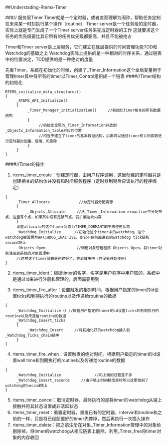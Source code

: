 ##Understading-Rtems-Timer

###// 服务层Timer
Timer就是一个定时器，或者直观理解为闹钟，帮助任务定制在未来某一时刻执行某个操作（routine）
Timer server是一个任务级的定时器，实际上就是专门生成了一个Timer server任务来完成定时器的工作
这就要求这个任务的优先级要比其它所有的任务优先级都要高，并且不能被抢占

Timer和Timer server是上层服务，它们建立在底层提供的时间管理功能TOD和Watchdog的基础之上
Watchdog实际上提供的是一种相对的时序关系，通过链表中的位置决定，TOD提供的是一种绝对的度量

先看Timer，系统在初始化的时候，创建了_Timer_Information这个全局变量用于管理timer其中将所有的timer以Timer_Control组织成一个链表
####//Timer结构的初始化
```
RTEMS_initialize_data_structures()
{
     _RTEMS_API_Initialize()
     {
          _Timer_Manager_initialization()     //初始化Timer相关的所有数据结构
          {
               //初始化全局的_Timer_Information并放到_Objects_Information_table对应的位置
               //相当于建立了timer的基本数据结构，后面可以通过timer相关的函数进行定时器的创建、使用、和删除
          }
     }
}
```
####//Timer的操作
1. rtems_timer_create：创建定时器，由用户程序调用，这里创建的定时器只是创建相关的结构体并没有和时间服务程序（定时器到期后应该执行的程序绑定）
```
{
     _Timer_Allocate             //为定时器分配资源
     {
          _Objects_Allocate     //从_Timer_Information->inactive中分配节点，这里有个点，如果其中没有足够节点，要扩展这块内存
     }
     设置allocate的这个timer状态为TIMER_DORMANT即不再使用状态
     _Watchdog_Initialize      //初始化这个timer中的watchdog，这个watchdog被设置为WATCHDOG_INACTIVE，即它不在前面讲到的watchdog tick链和second链上
     _Objects_Open              //调用对象管理程序_Objects_Open，将timer对象注册到系统的对象管理中
     //这样这个timer就算是创建好了，等着被用吧（并没有开始使用）
}
```
2. rtems_timer_ident：根据timer的名字，名字是用户程序中用户取的，系统中是通过id来进行注册和管理的，后面需要用到

3. rtems_timer_fire_after：设置触发的相对时间。根据用户指定的timer的id设置ticks和到期执行的routine以及传递给routine的数据
```
{
     _Watchdog_Initialize（）//根据用户指定的timer的id设置ticks和到期执行的routine以及传递给routine的数据
     _Watchdog_Insert_ticks
     {
          _Watchdog_Insert     //将初始化好的watchdog插入到_Watchdog_Ticks_chain链中
     }
}
```
4. rtems_timer_fire_when：设置触发的绝对时间。根据用户指定的timer的id设置wall time和到期执行的routine以及传递给routine的数据
```
{
     _Watchdog_Initialize               //和上面的过程差不多
     _Watchdog_Insert_seconds     //由于墙上时间精度是秒所以这里放到了watchdog的second链上
}
```
5. rtems_timer_cancel：取消定时器，最终执行的是将timer的watchdog从链上接触并将其状态设置成非活跃状态
6. rtems_timer_reset：重置定时器，重置已有的定时器，interval和routine和之前的一样，只是将已经配置好的timer先停掉，然后再执行一次插入操作
7. rtems_timer_delete：把之前注册在对象_Timer_Information管理中的对象给删除掉，将timer的watchdog从相应链表上删除，利用_Timer_free将timer对象的内存收回

